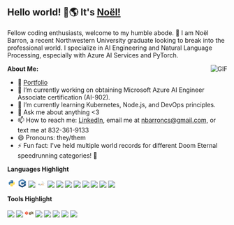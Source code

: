 ## Hello world! 👋🌎 It's [Noël!](https://noelbarroncs.com)

Fellow coding enthusiasts, welcome to my humble abode. 🩷 I am Noël Barron, a recent Northwestern University graduate looking to break into the professional world. I specialize in AI Engineering and Natural Language Processing, especially with Azure AI Services and PyTorch. 


<img align="right" alt="GIF" src="https://i.giphy.com/media/v1.Y2lkPTc5MGI3NjExNnZjaGlvamY3eTl3MWJnYjJ6a3Q2Nzc1ZHViNWd5YWhzM2ZxZWpmciZlcD12MV9pbnRlcm5hbF9naWZfYnlfaWQmY3Q9Zw/lkdIhnHHnFma6xvICt/giphy-downsized-large.gif" />

**About Me:**
- 📝 [Portfolio](https://noelbarroncs.com)
- 🔭 I’m currently working on obtaining Microsoft Azure AI Engineer Associate certification (AI-902).
- 🌱 I’m currently learning Kubernetes, Node.js, and DevOps principles.
- 💬 Ask me about anything <3
- 📫 How to reach me: [LinkedIn](https://www.linkedin.com/in/william-barron-37a3b392/), email me at nbarroncs@gmail.com, or text me at 832-361-9133
- 😄 Pronouns: they/them
- ⚡ Fun fact: I've held multiple world records for different Doom Eternal speedrunning categories! 🏃 




**Languages Highlight**


<code><img height="20" src="https://raw.githubusercontent.com/github/explore/80688e429a7d4ef2fca1e82350fe8e3517d3494d/topics/python/python.png"></code><!--Python-->
<code><img height="20" src="https://raw.githubusercontent.com/github/explore/80688e429a7d4ef2fca1e82350fe8e3517d3494d/topics/cpp/cpp.png"></code><!--C++-->
<code><img height="20" src="https://cdn.icon-icons.com/icons2/2415/PNG/512/csharp_original_logo_icon_146578.png"></code><!--C#-->
<code><img height="20" src="https://raw.githubusercontent.com/github/explore/80688e429a7d4ef2fca1e82350fe8e3517d3494d/topics/mysql/mysql.png"></code><!--MySQL-->
<code><img height="20" src="https://static-00.iconduck.com/assets.00/java-icon-1024x1024-k83sold2.png"></code><!--Java-->
<code><img height="20" src="https://www.switchdoc.com/wp-content/uploads/2015/11/2000px-Text-xml.svg_.png"></code><!--XML-->
<code><img height="20" src="https://cdn4.iconfinder.com/data/icons/smashicons-file-types-flat/56/22_-_HTML_File_Flat-1024.png"></code><!--HTML-->
<code><img height="20" src="https://static.vecteezy.com/system/resources/previews/000/380/132/original/css-vector-icon.jpg"></code><!--CSS-->
<code><img height="20" src="https://img.favpng.com/2/12/22/javascript-icon-png-favpng-ruDBDhxzVxWHgXXtH2Hi1XzJf.jpg"></code><!--JavaScript-->
<code><img height="20" src="https://images.vexels.com/media/users/3/166485/isolated/preview/d4061b653e6ba02ad0afdc79e0315a25-ruby-programming-language-icon-by-vexels.png"></code><!--Ruby-->
<code><img height="20" src="https://iconape.com/wp-content/files/ji/89588/png/perl-programming-language.png"></code><!--Perl-->
<code><img height="20" src="https://upload.wikimedia.org/wikipedia/commons/thumb/4/48/Lisp_logo.svg/240px-Lisp_logo.svg.png"></code><!--Common Lisp-->


**Tools Highlight**


<code><img height="20" src="https://creazilla-store.fra1.digitaloceanspaces.com/icons/3254256/pytorch-icon-md.png"></code><!--PyTorch-->
<code><img height="20" src="https://cdn4.iconfinder.com/data/icons/logos-and-brands/512/235_Nvidia_logo-1024.png"></code><!--CUDA-->
<code><img height="20" src="https://raw.githubusercontent.com/github/explore/80688e429a7d4ef2fca1e82350fe8e3517d3494d/topics/git/git.png"></code><!--Git-->
<code><img height="20" src="https://swimburger.net/media/ppnn3pcl/azure.png"></code><!--Azure-->
<code><img height="20" src="https://cdn4.iconfinder.com/data/icons/logos-and-brands/512/97_Docker_logo_logos-1024.png"></code><!--Docker-->
<code><img height="20" src="https://miro.medium.com/v2/resize:fit:600/0*sCkSCEPxN6IPjir3.jpg"></code><!--JupyterLab-->
<code><img height="20" src="https://icon-library.com/images/vmware-icon/vmware-icon-3.jpg"></code><!--VMWare-->
<code><img height="20" src="https://iconape.com/wp-content/png_logo_vector/visual-studio-code.png"></code><!--VSCode-->
